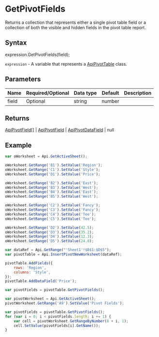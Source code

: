 # GetPivotFields

Returns a collection that represents either a single pivot table field
or a collection of both the visible and hidden fields in the pivot table report.

## Syntax

expression.GetPivotFields(field);

`expression` - A variable that represents a [ApiPivotTable](../ApiPivotTable.md) class.

## Parameters

| **Name** | **Required/Optional** | **Data type** | **Default** | **Description** |
| ------------- | ------------- | ------------- | ------------- | ------------- |
| field | Optional | string | number |  | The name or index of the field to be returned. |

## Returns

[ApiPivotField[]](../../ApiPivotField/ApiPivotField.md) | [ApiPivotField](../../ApiPivotField/ApiPivotField.md) | [ApiPivotDataField](../../ApiPivotDataField/ApiPivotDataField.md) | null

## Example



```javascript
var oWorksheet = Api.GetActiveSheet();

oWorksheet.GetRange('B1').SetValue('Region');
oWorksheet.GetRange('C1').SetValue('Style');
oWorksheet.GetRange('D1').SetValue('Price');

oWorksheet.GetRange('B2').SetValue('East');
oWorksheet.GetRange('B3').SetValue('West');
oWorksheet.GetRange('B4').SetValue('East');
oWorksheet.GetRange('B5').SetValue('West');

oWorksheet.GetRange('C2').SetValue('Fancy');
oWorksheet.GetRange('C3').SetValue('Fancy');
oWorksheet.GetRange('C4').SetValue('Tee');
oWorksheet.GetRange('C5').SetValue('Tee');

oWorksheet.GetRange('D2').SetValue(42.5);
oWorksheet.GetRange('D3').SetValue(35.2);
oWorksheet.GetRange('D4').SetValue(12.3);
oWorksheet.GetRange('D5').SetValue(24.8);

var dataRef = Api.GetRange("'Sheet1'!$B$1:$D$5");
var pivotTable = Api.InsertPivotNewWorksheet(dataRef);

pivotTable.AddFields({
	rows: 'Region',
	columns: 'Style',
});
pivotTable.AddDataField('Price');

var pivotFields = pivotTable.GetPivotFields();

var pivotWorksheet = Api.GetActiveSheet();
pivotWorksheet.GetRange('A9').SetValue('Pivot Fields');

var pivotFields = pivotTable.GetPivotFields();
for (var i = 0; i < pivotFields.length; i += 1) {
	var cell = pivotWorksheet.GetRangeByNumber(8 + i, 1);
	cell.SetValue(pivotFields[i].GetName());
}

```
